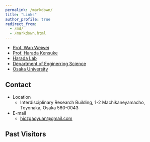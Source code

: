 ```yaml
---
permalink: /markdown/
title: "Links"
author_profile: true
redirect_from: 
  - /md/
  - /markdown.html
---
```


* [Prof. Wan Weiwei](https://wanweiwei07.github.io/)
* [Prof. Harada Kensuke](https://www.roboticmanipulation.org/members-old/%E5%8E%9F%E7%94%B0%E7%A0%94%E4%BB%8B/)
* [Harada Lab](https://www.roboticmanipulation.org/)
* [Department of Enginerring Science](https://www.es.osaka-u.ac.jp/ja/)
* [Osaka University](https://www.osaka-u.ac.jp/ja)

## Contact
* Location
  * Interdisciplinary Research Building, 1-2 Machikaneyamacho, Toyonaka, Osaka 560-0043
* E-mail
  * hjczgaoyuan@gmail.com

## Past Visitors
<div style="display:inline-block;width:270px;"><script type="text/javascript" src="//rf.revolvermaps.com/0/0/7.js?i=1tbxe9zedcg&amp;m=0&amp;c=007eff&amp;cr1=00ff6c&amp;br=2&amp;sx=0&amp;ds=70" async="async"></script></div>
